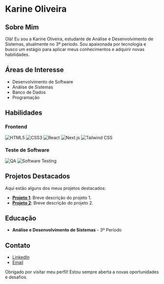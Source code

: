 # Karine Oliveira

## Sobre Mim

Olá! Eu sou a Karine Oliveira, estudante de Análise e Desenvolvimento de Sistemas, atualmente no 3º período. Sou apaixonada por tecnologia e busco um estágio para aplicar meus conhecimentos e adquirir novas habilidades.

## Áreas de Interesse

- Desenvolvimento de Software
- Análise de Sistemas
- Banco de Dados
- Programação

## Habilidades

### Frontend
![HTML5](https://img.shields.io/badge/-HTML5-E34F26?style=flat-square&logo=html5&logoColor=white)
![CSS3](https://img.shields.io/badge/-CSS3-1572B6?style=flat-square&logo=css3&logoColor=white)
![React](https://img.shields.io/badge/-React-61DAFB?style=flat-square&logo=react&logoColor=white)
![Next.js](https://img.shields.io/badge/-Next.js-000000?style=flat-square&logo=next.js&logoColor=white)
![Tailwind CSS](https://img.shields.io/badge/-Tailwind%20CSS-38B2AC?style=flat-square&logo=tailwind-css&logoColor=white)

### Teste de Software
![QA](https://img.shields.io/badge/-QA-FF9900?style=flat-square&logo=quality-assurance&logoColor=white)
![Software Testing](https://img.shields.io/badge/-Software%20Testing-6DB33F?style=flat-square&logo=testing-library&logoColor=white)

## Projetos Destacados

Aqui estão alguns dos meus projetos destacados:

- **[Projeto 1](#)**: Breve descrição do projeto 1.
- **[Projeto 2](#)**: Breve descrição do projeto 2.

## Educação

- **Análise e Desenvolvimento de Sistemas** - 3º Período

## Contato

- [LinkedIn](https://www.linkedin.com/in/karine-almeida-51735b217)
- [Email](mailto:karinebezerrawinx@gmail.com)

Obrigado por visitar meu perfil! Estou sempre aberta a novas oportunidades e desafios.
